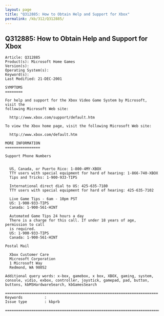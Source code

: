 ```yaml
---
layout: page
title: "Q312885: How to Obtain Help and Support for Xbox"
permalink: /kb/312/Q312885/
---
```


## Q312885: How to Obtain Help and Support for Xbox

	Article: Q312885
	Product(s): Microsoft Home Games
	Version(s): 
	Operating System(s): 
	Keyword(s): 
	Last Modified: 21-DEC-2001
	
	SYMPTOMS
	========
	
	For help and support for the Xbox Video Game System by Microsoft, visit the
	following Microsoft Web site:
	
	  http://www.xbox.com/support/default.htm
	
	To view the Xbox home page, visit the following Microsoft Web site:
	
	  http://www.xbox.com/default.htm
	
	MORE INFORMATION
	================
	
	Support Phone Numbers
	
	  
	  US, Canada, or Puerto Rico: 1-800-4MY-XBOX
	  TTY users with special equipment for hard of hearing: 1-866-740-XBOX
	  Tips and Tricks: 1-900-933-TIPS
	
	  International direct dial to US: 425-635-7180
	  TTY users with special equipment for hard of hearing: 425-635-7102
	
	  Live Game Tips - 6am - 10pm PST
	  US: 1-900-933-TIPS
	  Canada: 1-900-561-HINT
	
	  Automated Game Tips 24 hours a day
	  There is a charge for this call. If under 18 years of age, permission to call
	  is required.
	  US: 1-900-933-TIPS
	  Canada: 1-900-561-HINT
	
	Postal Mail
	
	  Xbox Customer Care
	  Microsoft Corporation
	  1 Microsoft Way
	  Redmond, WA 98052
	
	Additional query words: x-box, gamebox, x box, XBOX, gaming, system, console, vidio, exbox, controller, joystick, gamepad, pad, button, buttons, kbMSHardwareSearch, kbGamesSearch
	
	======================================================================
	Keywords          :  
	Issue type        : kbprb
	
	=============================================================================
	
